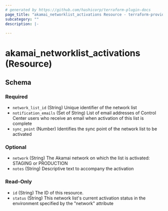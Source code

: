 ```yaml
---
# generated by https://github.com/hashicorp/terraform-plugin-docs
page_title: "akamai_networklist_activations Resource - terraform-provider-akamai"
subcategory: ""
description: |-
  
---
```


# akamai_networklist_activations (Resource)





<!-- schema generated by tfplugindocs -->
## Schema

### Required

- `network_list_id` (String) Unique identifier of the network list
- `notification_emails` (Set of String) List of email addresses of Control Center users who receive an email when activation of this list is complete
- `sync_point` (Number) Identifies the sync point of the network list to be activated

### Optional

- `network` (String) The Akamai network on which the list is activated: STAGING or PRODUCTION
- `notes` (String) Descriptive text to accompany the activation

### Read-Only

- `id` (String) The ID of this resource.
- `status` (String) This network list's current activation status in the environment specified by the "network" attribute
